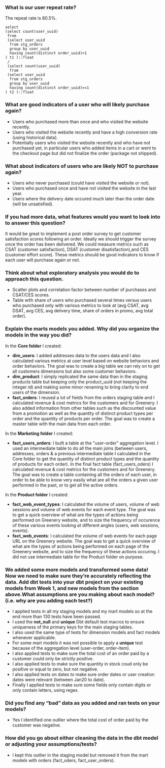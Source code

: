 ### What is our user repeat rate?
The repeat rate is 80.5%.
```
select
(select count(user_uuid)
 from
 (select user_uuid
  from stg_orders
  group by user_uuid
  having count(distinct order_uuid)>1 
) t1 )::float
 /
 (select count(user_uuid)
  from
 (select user_uuid
  from stg_orders
  group by user_uuid
  having count(distinct order_uuid)>=1 
) t2 )::float
```

### What are good indicators of a user who will likely purchase again? 
- Users who purchased more than once and who visited the website recently.
- Users who visited the website recently and have a high conversion rate (using historical data).
- Potentially users who visited the website recently and who have not purchased yet, in particular users who added items in a cart or went to the checkout page but did not finalize the order (package not shipped).

### What about indicators of users who are likely NOT to purchase again? 
- Users who never purchased (could have visited the website or not).
- Users who purchased once and have not visited the website in the last year.
- Users where the delivery date occured much later than the order date (will be unsatisfied).

### If you had more data, what features would you want to look into to answer this question?
It would be great to implement a post order survey to get customer satisfaction scores following an order.
Ideally we should trigger the survey once the order has been delivered.
We could measure metrics such as CSAT (customer satisfaction), DSAT (customer disatisfaction),and CES (customer effort score).
These metrics should be good indicators to know if each user will purchase again or not.

### Think about what exploratory analysis you would do to approach this question.
- Scatter plots and correlation factor between number of purchases and CSAT/CES scores.
- Table with share of users who purchased several times versus users who purchased only with various metrics to look at (avg CSAT, avg DSAT, avg CES, avg delivery time, share of orders in promo, avg total order).

### Explain the marts models you added. Why did you organize the models in the way you did?
In the **Core folder** I created:
- **dim_users**: I added addresses data to the users data and I also calculated various metrics at user level based on website behaviors and order behaviors.
The goal was to create a big table we can rely on to get all customers dimensions but also some customer behaviors.
- **dim_product**: I simply replicated the same data than in the staging products table but keeping only the product_uuid (not keeping the integer id) and making some minor renaming to bring clarity to end users of the dimension.
- **fact_orders**: I reused a lot of fields from the orders staging table and I calculated revenue & cost metrics for the customers and for Greenery. I also added information from other tables such as the discounted value from a promotion as well as the quantity of distinct product types per order and the quantity of products per order.
The goal was to create a master table with the main data from each order. 

In the **Marketing folder** I created:
- **fact_users_orders**: I built a table at the "user-order" aggregation level. 
I used an intermediate table to do all the main joins (between users, addresses, orders & a previous intermediate table I calculated in the Core folder to get the quantity of distinct product types and the quantity of products for each order). 
In the final fact table (fact_users_oders) I calculated revenue & cost metrics for the customers and for Greenery.
The goal was to create a table containing all the orders of each user, in order to be able to know very easily what are all the orders a given user performed in the past, or to get all the active orders.

In the **Product folder** I created:
- **fact_web_event_types**: I calculated the volume of users, volume of web sessions and volume of web events for each event type.
The goal was to get a quick overview of what are the types of actions being performed on Greenery website, and to size the frequency of occurence of these various events looking at different angles (users, web sessions, events).
- **fact_web_events**: I calculated the volume of web events for each page URL on the Greenery website. 
The goal was to get a quick overview of what are the types of actions being performed on each page of the Greenery website, and to size the frequency of these actions occuring.
I did not use intermediate table for the Product folder on purpose. 

### We added some more models and transformed some data! Now we need to make sure they’re accurately reflecting the data. Add dbt tests into your dbt project on your existing models from Week 1, and new models from the section above.What assumptions are you making about each model? (i.e. why are you adding each test?) <br /> 
- I applied tests in all my staging models and my mart models so at the end more than 130 tests have been passed.
- I used the **not_null** and **unique** Dbt default test macros to ensure uniqueness of the primary keys for the main staging tables.
- I also used the same type of tests for dimension models and fact models whenever applicable.
- For some mart models it was not possible to apply a **unique** test because of the aggregation level (user-order, order-item).
- I also applied tests to make sure the total cost of an order paid by a customer could only be strictly positive.
- I also applied tests to make sure the quantity in stock coud only be positive or equal to zero, but not negative.
- I also applied tests on dates to make sure order dates or user creation dates were relevant (between Jan20 to date).
- Finally I applied tests to make sure some fields only contain digits or only contain letters, using regex.
### Did you find any “bad” data as you added and ran tests on your models?
- Yes I identified one outlier where the total cost of order paid by the customer was negative.
### How did you go about either cleaning the data in the dbt model or adjusting your assumptions/tests? ###
- I kept this outlier in the staging model but removed it from the mart models with orders (fact_oders, fact_user_orders).

